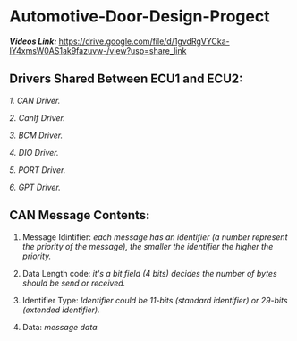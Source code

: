 # Automotive-Door-Design-Progect
_**Videos Link:**_ https://drive.google.com/file/d/1gvdRgVYCka-IY4xmsW0AS1ak9fazuvw-/view?usp=share_link 

## **Drivers Shared Between ECU1 and ECU2:**

_1. CAN Driver._

_2. CanIf Driver._

_3. BCM Driver._

_4. DIO Driver._

_5. PORT Driver._

_6. GPT Driver._

## **CAN Message Contents:**

1. Message Idintifier: _each message has an identifier (a number represent the priority of the message), the smaller the identifier the higher the priority._

2. Data Length code: _it's a bit field (4 bits) decides the number of bytes should be send or received._

3. Identifier Type: _Identifier could be 11-bits (standard identifier) or 29-bits (extended identifier)._

4. Data: _message data._

